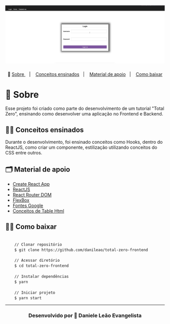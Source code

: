 <h1>
    <img src="public/apresentacao.gif">
</h1>

<p align="center">🎉
  <a href="#-sobre"> Sobre </a>&nbsp;&nbsp;&nbsp;|&nbsp;&nbsp;&nbsp;
  <a href="#-conceitos-ensinados">Conceitos ensinados</a>&nbsp;&nbsp;&nbsp;|&nbsp;&nbsp;&nbsp;
  <a href="#-material-de-apoio">Material de apoio</a>&nbsp;&nbsp;&nbsp;|&nbsp;&nbsp;&nbsp;
    <a href="#-como-baixar">Como baixar</a>
</p>

# 🔖 Sobre

Esse projeto foi criado como parte do desenvolvimento de um tutorial "Total Zero", ensinando como desenvolver uma aplicação no Frontend e Backend.

## ✍🏻 Conceitos ensinados

Durante o desenvolvimento, foi ensinado conceitos como Hooks, dentro do ReactJS, como criar um componente, estilização utilizando conceitos do CSS entre outros.

## 🗂 Material de apoio

- [Create React App](https://github.com/facebook/create-react-app)
- [ReactJS](https://pt-br.reactjs.org/)
- [React Router DOM](https://reacttraining.com/react-router/web/api/Hooks/usehistory)
- [FlexBox](https://origamid.com/projetos/flexbox-guia-completo/)
- [Fontes Google](https://fonts.google.com/)
- [Conceitos de Table Html](https://www.w3schools.com/tags/tag_th.asp)

## 👍🏻 Como baixar

```bash

    // Clonar repositório
    $ git clone https://github.com/danileao/total-zero-frontend

    // Acessar diretório
    $ cd total-zero-frontend

    // Instalar dependências
    $ yarn

    // Iniciar projeto
    $ yarn start
```

---

<h3 align="center">Desenvolvido por  💜  Daniele Leão Evangelista </h3>
